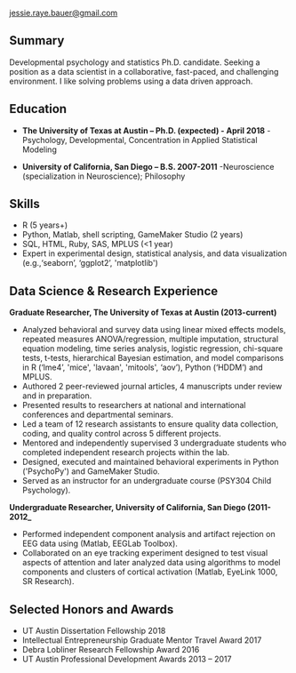 jessie.raye.bauer@gmail.com


Summary
---------
Developmental psychology and statistics Ph.D. candidate.
Seeking a position as a data scientist in a collaborative, fast-paced,
and challenging environment. I like solving problems using a data driven
approach.

Education
---------

*   **The University of Texas at Austin – Ph.D. (expected) - April 2018**
    -Psychology, Developmental, Concentration in Applied Statistical Modeling

*   **University of California, San Diego – B.S. 2007-2011**
    -Neuroscience (specialization in Neuroscience); Philosophy
   
Skills
---------

-   R (5 years+)
-   Python, Matlab, shell scripting, GameMaker Studio (2 years) 
-   SQL, HTML, Ruby, SAS, MPLUS (&lt;1 year)
-   Expert in experimental design, statistical analysis, and data
    visualization (e.g.,‘seaborn’, ‘ggplot2’, 'matplotlib')

Data Science & Research Experience
---------

 **Graduate Researcher, The University of Texas at Austin (2013-current)**
-   Analyzed behavioral and survey data using linear mixed effects models, repeated measures ANOVA/regression, multiple imputation, structural equation modeling, time series analysis, logistic regression, chi-square tests, t-tests, hierarchical Bayesian estimation, and model comparisons in R (‘lme4’, 'mice', 'lavaan', 'mitools', ‘aov’), Python (‘HDDM’) and MPLUS.
-   Authored 2 peer-reviewed journal articles, 4 manuscripts under review and in preparation. 
-   Presented results to researchers at national and international conferences and departmental seminars. 
-   Led a team of 12 research assistants to ensure quality data collection, coding, and quality control across 5 different projects.
-   Mentored and independently supervised 3 undergraduate students who completed independent research projects within the lab.
-   Designed, executed and maintained behavioral experiments in Python ('PsychoPy') and GameMaker Studio.
-   Served as an instructor for an undergraduate course (PSY304 Child Psychology).

**Undergraduate Researcher, University of California, San Diego (2011-2012_**	        
-  Performed independent component analysis and artifact rejection on EEG data using (Matlab, EEGLab Toolbox).
-  Collaborated on an eye tracking experiment designed to test visual aspects of attention and later analyzed data using algorithms to model components and clusters of cortical activation (Matlab, EyeLink 1000, SR Research).


Selected Honors and Awards
---------

-   UT Austin Dissertation Fellowship 2018
-   Intellectual Entrepreneurship Graduate Mentor Travel Award 2017
-   Debra Lobliner Research Fellowship Award 2016
-   UT Austin Professional Development Awards 2013 – 2017



